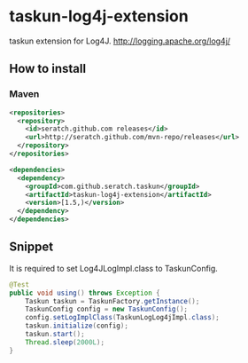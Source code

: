 # taskun-log4j-extension

taskun extension for Log4J.
http://logging.apache.org/log4j/

## How to install

### Maven

```xml
<repositories>
  <repository>
    <id>seratch.github.com releases</id>
    <url>http://seratch.github.com/mvn-repo/releases</url>
  </repository>
</repositories>

<dependencies>
  <dependency>
    <groupId>com.github.seratch.taskun</groupId>
    <artifactId>taskun-log4j-extension</artifactId>
    <version>[1.5,)</version>
  </dependency>
</dependencies>
```

## Snippet

It is required to set Log4JLogImpl.class to TaskunConfig.

```java
@Test
public void using() throws Exception {
    Taskun taskun = TaskunFactory.getInstance();
    TaskunConfig config = new TaskunConfig();
    config.setLogImplClass(TaskunLogLog4jImpl.class);
    taskun.initialize(config);
    taskun.start();
    Thread.sleep(2000L);
}
```

